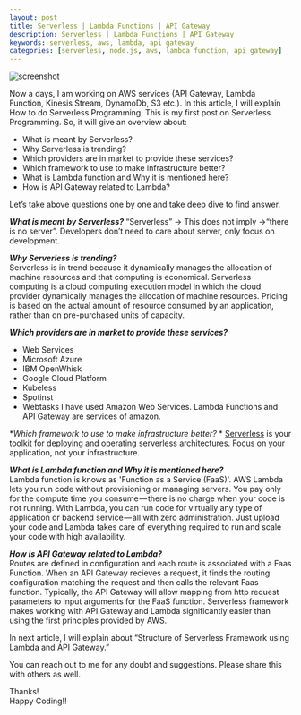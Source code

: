 ```yaml
---
layout: post
title: Serverless | Lambda Functions | API Gateway
description: Serverless | Lambda Functions | API Gateway
keywords: serverless, aws, lambda, api gateway
categories: [serverless, node.js, aws, lambda function, api gateway]
---
```

![screenshot](../../../../images/serverless/image1.jpg?raw=true)

Now a days, I am working on AWS services (API Gateway, Lambda Function, Kinesis Stream, DynamoDb, S3 etc.). In this article, I will explain How to do Serverless Programming.
This is my first post on Serverless Programming. So, it will give an overview about:
* What is meant by Serverless?
* Why Serverless is trending?
* Which providers are in market to provide these services?
* Which framework to use to make infrastructure better?
* What is Lambda function and Why it is mentioned here?
* How is API Gateway related to Lambda?

Let’s take above questions one by one and take deep dive to find answer.  

**_What is meant by Serverless?_**
“Serverless” → This does not imply →“there is no server”. Developers don’t need to care about server, only focus on development.  

**_Why Serverless is trending?_**  
Serverless is in trend because it dynamically manages the allocation of machine resources and that computing is economical. Serverless computing is a cloud computing execution model in which the cloud provider dynamically manages the allocation of machine resources. Pricing is based on the actual amount of resource consumed by an application, rather than on pre-purchased units of capacity.  

**_Which providers are in market to provide these services?_**

* Web Services
* Microsoft Azure
* IBM OpenWhisk
* Google Cloud Platform
* Kubeless
* Spotinst
* Webtasks
I have used Amazon Web Services. Lambda Functions and API Gateway are services of amazon.  

**_Which framework to use to make infrastructure better?_* *
[Serverless](https://serverless.com) is your toolkit for deploying and operating serverless architectures. Focus on your application, not your infrastructure.  

**_What is Lambda function and Why it is mentioned here?_**  
Lambda function is knows as 'Function as a Service (FaaS)'. AWS Lambda lets you run code without provisioning or managing servers. You pay only for the compute time you consume — there is no charge when your code is not running. With Lambda, you can run code for virtually any type of application or backend service — all with zero administration. Just upload your code and Lambda takes care of everything required to run and scale your code with high availability.  

**_How is API Gateway related to Lambda?_**  
Routes are defined in configuration and each route is associated with a Faas Function. When an API Gateway recieves a request, it finds the routing configuration matching the request and then calls the relevant Faas function. Typically, the API Gateway will allow mapping from http request parameters to input arguments for the FaaS function. Serverless framework makes working with API Gateway and Lambda significantly easier than using the first principles provided by AWS.  

In next article, I will explain about “Structure of Serverless Framework using Lambda and API Gateway.”  

You can reach out to me for any doubt and suggestions. Please share this with others as well.  

Thanks!  
Happy Coding!!  